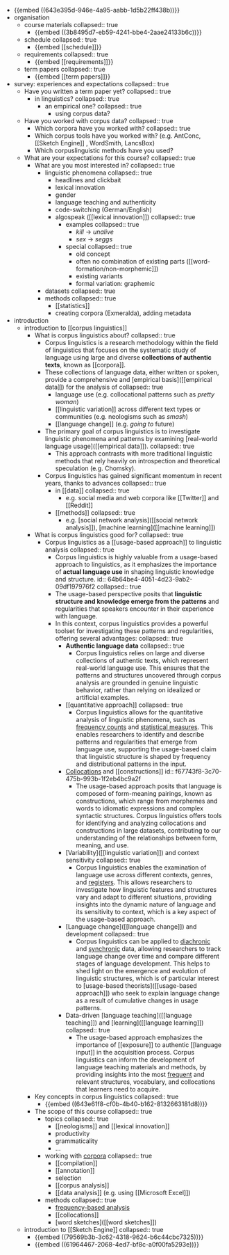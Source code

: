 - {{embed ((643e395d-946e-4a95-aabb-1d5b22ff438b))}}
- organisation
	- course materials
	  collapsed:: true
		- {{embed ((3b8495d7-eb59-4241-bbe4-2aae24133b6c))}}
	- schedule
	  collapsed:: true
		- {{embed [[schedule]]}}
	- requirements
	  collapsed:: true
		- {{embed [[requirements]]}}
	- term papers
	  collapsed:: true
		- {{embed [[term papers]]}}
- survey: experiences and expectations
  collapsed:: true
	- Have you written a term paper yet?
	  collapsed:: true
		- in linguistics?
		  collapsed:: true
			- an empirical one?
			  collapsed:: true
				- using corpus data?
	- Have you worked with corpus data?
	  collapsed:: true
		- Which corpora have you worked with?
		  collapsed:: true
		- Which corpus tools have you worked with? (e.g. AntConc, [[Sketch Engine]] , WordSmith, LancsBox)
		- Which corpuslinguistic methods have you used?
	- What are your expectations for this course?
	  collapsed:: true
		- What are you most interested in?
		  collapsed:: true
			- linguistic phenomena
			  collapsed:: true
				- headlines and clickbait
				- lexical innovation
				- gender
				- language teaching and authenticity
				- code-switching (German/English)
				- algospeak ([[lexical innovation]])
				  collapsed:: true
					- examples
					  collapsed:: true
						- *kill* → *unalive*
						- *sex* → *seggs*
					- special
					  collapsed:: true
						- old concept
						- often no combination of existing parts ([[word-formation/non-morphemic]])
						- existing variants
						- formal variation: graphemic
			- datasets
			  collapsed:: true
			- methods
			  collapsed:: true
				- [[statistics]]
				- creating corpora (Exmeralda), adding metadata
- introduction
	- introduction to [[corpus linguistics]]
		- What is corpus linguistics about?
		  collapsed:: true
			- Corpus linguistics is a research methodology within the field of linguistics that focuses on the systematic study of language using large and diverse **collections of authentic texts**, known as [[corpora]].
			- These collections of language data, either written or spoken, provide a comprehensive and [empirical basis]([[empirical data]]) for the analysis of
			  collapsed:: true
				- language use (e.g. collocational patterns such as *pretty woman*)
				- [[linguistic variation]] across different text types or communities (e.g.  neologisms such as *smash*)
				- [[language change]] (e.g. *going to* future)
			- The primary goal of corpus linguistics is to investigate linguistic phenomena and patterns by examining [real-world language usage]([[empirical data]]).
			  collapsed:: true
				- This approach contrasts with more traditional linguistic methods that rely heavily on introspection and theoretical speculation (e.g. Chomsky).
			- Corpus linguistics has gained significant momentum in recent years, thanks to advances
			  collapsed:: true
				- in [[data]]
				  collapsed:: true
					- e.g. social media and web corpora like [[Twitter]] and [[Reddit]]
				- [[methods]]
				  collapsed:: true
					- e.g. [social network analysis]([[social network analysis]]), [machine learning]([[machine learning]])
		- What is corpus linguistics good for?
		  collapsed:: true
			- Corpus linguistics as a [[usage-based approach]] to linguistic analysis
			  collapsed:: true
				- Corpus linguistics is highly valuable from a usage-based approach to linguistics, as it emphasizes the importance of **actual language use** in shaping linguistic knowledge and structure.
				  id:: 64b64be4-4051-4d23-9ab2-09df197976f2
				  collapsed:: true
				- The usage-based perspective posits that **linguistic structure and knowledge emerge from the patterns** and regularities that speakers encounter in their experience with language.
				- In this context, corpus linguistics provides a powerful toolset for investigating these patterns and regularities, offering several advantages:
				  collapsed:: true
					- **Authentic language data**
					  collapsed:: true
						- Corpus linguistics relies on large and diverse collections of authentic texts, which represent real-world language use. This ensures that the patterns and structures uncovered through corpus analysis are grounded in genuine linguistic behavior, rather than relying on idealized or artificial examples.
					- [[quantitative approach]]
					  collapsed:: true
						- Corpus linguistics allows for the quantitative analysis of linguistic phenomena, such as  [frequency counts]([[frequency]]) and [statistical measures]([[statistics]]). This enables researchers to identify and describe patterns and regularities that emerge from language use, supporting the usage-based claim that linguistic structure is shaped by frequency and distributional patterns in the input.
					- [Collocations]([[collocations]]) and [[constructions]]
					  id:: f67743f8-3c70-475b-993b-1f2eb4bc9a2f
						- The usage-based approach posits that language is composed of form-meaning pairings, known as constructions, which range from morphemes and words to idiomatic expressions and complex syntactic structures. Corpus linguistics offers tools for identifying and analyzing collocations and constructions in large datasets, contributing to our understanding of the relationships between form, meaning, and use.
					- [Variability]([[linguistic variation]]) and context sensitivity
					  collapsed:: true
						- Corpus linguistics enables the examination of language use across different contexts, genres, and [registers]([[register]]). This allows researchers to investigate how linguistic features and structures vary and adapt to different situations, providing insights into the dynamic nature of language and its sensitivity to context, which is a key aspect of the usage-based approach.
					- [Language change]([[language change]]) and development
					  collapsed:: true
						- Corpus linguistics can be applied to [diachronic]([[diachronic]]) and [synchronic]([[synchronic]]) data, allowing researchers to track language change over time and compare different stages of language development. This helps to shed light on the emergence and evolution of linguistic structures, which is of particular interest to [usage-based theorists]([[usage-based approach]]) who seek to explain language change as a result of cumulative changes in usage patterns.
					- Data-driven [language teaching]([[language teaching]]) and [learning]([[language learning]])
					  collapsed:: true
						- The usage-based approach emphasizes the importance of [[exposure]] to authentic [[language input]] in the acquisition process. Corpus linguistics can inform the development of language teaching materials and methods, by providing insights into the most [frequent]([[frequency]]) and relevant structures, vocabulary, and collocations that learners need to acquire.
		- Key concepts in corpus linguistics
		  collapsed:: true
			- {{embed ((643e61f8-cf0b-4b40-b162-8132663181d8))}}
		- The scope of this course
		  collapsed:: true
			- topics
			  collapsed:: true
				- [[neologisms]] and [[lexical innovation]]
				- productivity
				- grammaticality
				- …
			- working with [corpora]([[corpora]])
			  collapsed:: true
				- [[compilation]]
				- [[annotation]]
				- selection
				- [[corpus analysis]]
				- [[data analysis]] (e.g. using [[Microsoft Excel]])
			- methods
			  collapsed:: true
				- [frequency-based analysis]([[frequency]])
				- [[collocations]]
				- [word sketches]([[word sketches]])
	- introduction to [[Sketch Engine]]
	  collapsed:: true
		- {{embed ((79569b3b-3c62-4318-9624-b6c44cbc7325))}}
		- {{embed ((61964467-2068-4ed7-bf8c-a0f00fa5293e))}}